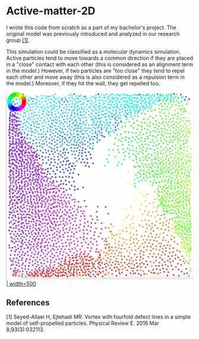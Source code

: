 # Active-matter-2D


I wrote this code from scratch as a part of my bachelor's project. The original model was previously introduced and analyzed in our research group [[1]](#1).

This simulation could be classified as a molecular dynamics simulation. Active particles tend to move towards a common direction if they are placed in a "close" contact with each other (this is considered as an alignment term in the model.) However, if two particles are "too close" they tend to repel each other and move away (this is also considered as a repulsion term in the model.) Moreover, if they hit the wall, they get repelled too.

[![2D Active Matter Simulation Video](https://github.com/kayhan-momeni-1995/Active-matter-2D/blob/main/2D%20active%20matter.png?raw=true) | width=500](https://www.youtube.com/watch?v=QI_4dZvm48M&ab_channel=KayhanMomeni)



## References
<a id="1">[1]</a> 
Seyed-Allaei H, Ejtehadi MR.
Vortex with fourfold defect lines in a simple model of self-propelled particles.
Physical Review E. 2016 Mar 8;93(3):032113.
